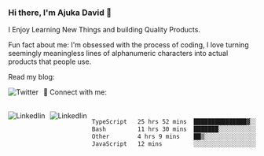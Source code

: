 ### Hi there, I'm Ajuka David 🥷

I Enjoy Learning New Things and building Quality Products.

Fun fact about me: I'm obsessed with the process of coding, I love turning seemingly meaningless lines of alphanumeric characters into actual products that people use.

Read my blog:

<a href="https://tobit.hashnode.dev/"> <img src="https://img.shields.io/badge/Hashnode-2962FF?style=for-the-badge&logo=hashnode&logoColor=white"
     alt="Twitter"
     style="float: left; margin-right: 10px;" /> </a>


📱 Connect with me: 

<br />
<a href="https://www.linkedin.com/in/david-ajuka-630660144/"> <img src="https://img.shields.io/badge/LinkedIn-0077B5?style=for-the-badge&logo=linkedin&logoColor=white"
     alt="LinkedIin"
     style="float: left; margin-right: 10px;" /> </a> <a href="mailto:ajuka.zephiniah@gmail.com"> <img src="https://img.shields.io/badge/Gmail-D14836?style=for-the-badge&logo=gmail&logoColor=white"
     alt="LinkedIin"
     style="float: left; margin-right: 10px;" /> </a>
     

<!--START_SECTION:waka-->

```txt
TypeScript   25 hrs 52 mins  ███████████████▓░░░░░░░░░   62.00 %
Bash         11 hrs 30 mins  ███████░░░░░░░░░░░░░░░░░░   27.56 %
Other        4 hrs 9 mins    ██▒░░░░░░░░░░░░░░░░░░░░░░   09.95 %
JavaScript   12 mins         ░░░░░░░░░░░░░░░░░░░░░░░░░   00.49 %
```

<!--END_SECTION:waka-->
